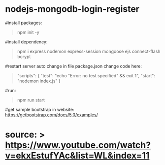 # nodejs-mongodb-login-register

#install packages: 
> npm init -y

#install dependency: 
> npm i express nodemon express-session mongoose ejs connect-flash bcrypt

#restart server auto change in file package.json change code here: 
> "scripts": {
    "test": "echo \"Error: no test specified\" && exit 1",
    "start": "nodemon index.js"
  }

#run:
> npm run start

#get sample bootstrap in website: 
https://getbootstrap.com/docs/5.0/examples/

# source: > https://www.youtube.com/watch?v=ekxEstufYAc&list=WL&index=11
